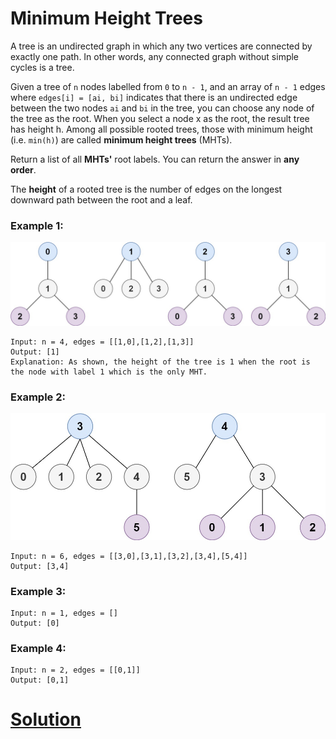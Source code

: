 # Minimum Height Trees

A tree is an undirected graph in which any two vertices are connected by exactly one path. In other words, any connected graph without simple cycles is a tree.

Given a tree of `n` nodes labelled from `0` to `n - 1`, and an array of `n - 1` edges where `edges[i] = [ai, bi]` indicates that there is an undirected edge between the two nodes `ai` and `bi` in the tree, you can choose any node of the tree as the root. When you select a node x as the root, the result tree has height h. Among all possible rooted trees, those with minimum height (i.e. `min(h)`)  are called **minimum height trees** (MHTs).

Return a list of all **MHTs'** root labels. You can return the answer in **any order**.

The **height** of a rooted tree is the number of edges on the longest downward path between the root and a leaf.

### Example 1:
![Example 1](example1.jpg "Example 1")
```
Input: n = 4, edges = [[1,0],[1,2],[1,3]]
Output: [1]
Explanation: As shown, the height of the tree is 1 when the root is the node with label 1 which is the only MHT.
```
### Example 2:
![Example 2](example2.jpg "Example 2")
```
Input: n = 6, edges = [[3,0],[3,1],[3,2],[3,4],[5,4]]
Output: [3,4]
```
### Example 3:
```
Input: n = 1, edges = []
Output: [0]
```
### Example 4:
```
Input: n = 2, edges = [[0,1]]
Output: [0,1]
```

# [Solution](solution.md)